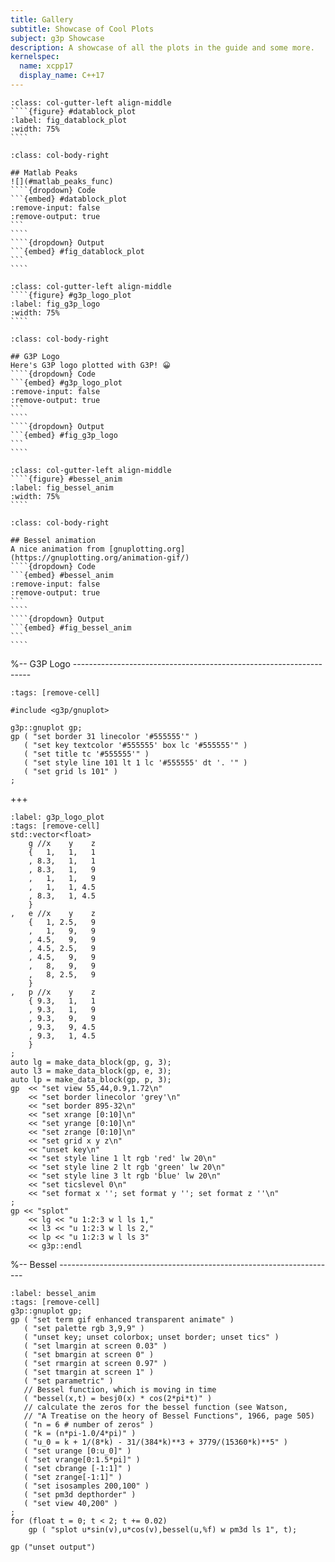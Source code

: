 ```yaml
---
title: Gallery
subtitle: Showcase of Cool Plots
subject: g3p Showcase
description: A showcase of all the plots in the guide and some more.
kernelspec:
  name: xcpp17
  display_name: C++17
---
```


`````{div}
:class: col-gutter-left align-middle
````{figure} #datablock_plot
:label: fig_datablock_plot
:width: 75%
````
`````
`````{div}
:class: col-body-right

## Matlab Peaks
![](#matlab_peaks_func)
````{dropdown} Code
```{embed} #datablock_plot
:remove-input: false
:remove-output: true
```
````
````{dropdown} Output
```{embed} #fig_datablock_plot
```
````
`````

`````{div}
:class: col-gutter-left align-middle
````{figure} #g3p_logo_plot
:label: fig_g3p_logo
:width: 75%
````
`````
`````{div}
:class: col-body-right

## G3P Logo
Here's G3P logo plotted with G3P! 😀
````{dropdown} Code
```{embed} #g3p_logo_plot
:remove-input: false
:remove-output: true
```
````
````{dropdown} Output
```{embed} #fig_g3p_logo
```
````
`````

`````{div}
:class: col-gutter-left align-middle
````{figure} #bessel_anim
:label: fig_bessel_anim
:width: 75%
````
`````
`````{div}
:class: col-body-right

## Bessel animation
A nice animation from [gnuplotting.org](https://gnuplotting.org/animation-gif/)
````{dropdown} Code
```{embed} #bessel_anim
:remove-input: false
:remove-output: true
```
````
````{dropdown} Output
```{embed} #fig_bessel_anim
```
````
`````

%-- G3P Logo -------------------------------------------------------------------

```{code-cell} cpp
:tags: [remove-cell]

#include <g3p/gnuplot>

g3p::gnuplot gp;
gp ( "set border 31 linecolor '#555555'" )
   ( "set key textcolor '#555555' box lc '#555555'" )
   ( "set title tc '#555555'" )
   ( "set style line 101 lt 1 lc '#555555' dt '. '" )
   ( "set grid ls 101" )
;
```
+++
```{code-cell} cpp
:label: g3p_logo_plot
:tags: [remove-cell]
std::vector<float>
    g //x    y    z
    {   1,   1,   1
    , 8.3,   1,   1
    , 8.3,   1,   9
    ,   1,   1,   9
    ,   1,   1, 4.5
    , 8.3,   1, 4.5
    }
,   e //x    y    z
    {   1, 2.5,   9
    ,   1,   9,   9
    , 4.5,   9,   9
    , 4.5, 2.5,   9
    , 4.5,   9,   9
    ,   8,   9,   9
    ,   8, 2.5,   9
    }
,   p //x    y    z
    { 9.3,   1,   1
    , 9.3,   1,   9
    , 9.3,   9,   9
    , 9.3,   9, 4.5
    , 9.3,   1, 4.5
    }
;
auto lg = make_data_block(gp, g, 3);
auto l3 = make_data_block(gp, e, 3);
auto lp = make_data_block(gp, p, 3);
gp  << "set view 55,44,0.9,1.72\n"
    << "set border linecolor 'grey'\n"
    << "set border 895-32\n"
    << "set xrange [0:10]\n"
    << "set yrange [0:10]\n"
    << "set zrange [0:10]\n"
    << "set grid x y z\n"
    << "unset key\n"
    << "set style line 1 lt rgb 'red' lw 20\n"
    << "set style line 2 lt rgb 'green' lw 20\n"
    << "set style line 3 lt rgb 'blue' lw 20\n"
    << "set ticslevel 0\n"
    << "set format x ''; set format y ''; set format z ''\n"
;
gp << "splot"
    << lg << "u 1:2:3 w l ls 1,"
    << l3 << "u 1:2:3 w l ls 2,"
    << lp << "u 1:2:3 w l ls 3" 
    << g3p::endl
```
%-- Bessel ---------------------------------------------------------------------

```{code-cell} cpp
:label: bessel_anim
:tags: [remove-cell]
g3p::gnuplot gp;
gp ( "set term gif enhanced transparent animate" )
   ( "set palette rgb 3,9,9" )
   ( "unset key; unset colorbox; unset border; unset tics" )
   ( "set lmargin at screen 0.03" )
   ( "set bmargin at screen 0" )
   ( "set rmargin at screen 0.97" )
   ( "set tmargin at screen 1" )
   ( "set parametric" )
   // Bessel function, which is moving in time
   ( "bessel(x,t) = besj0(x) * cos(2*pi*t)" )
   // calculate the zeros for the bessel function (see Watson,
   // "A Treatise on the heory of Bessel Functions", 1966, page 505)
   ( "n = 6 # number of zeros" )
   ( "k = (n*pi-1.0/4*pi)" )
   ( "u_0 = k + 1/(8*k) - 31/(384*k)**3 + 3779/(15360*k)**5" )
   ( "set urange [0:u_0]" )
   ( "set vrange[0:1.5*pi]" )
   ( "set cbrange [-1:1]" )
   ( "set zrange[-1:1]" )
   ( "set isosamples 200,100" )
   ( "set pm3d depthorder" )
   ( "set view 40,200" )
;
for (float t = 0; t < 2; t += 0.02)
    gp ( "splot u*sin(v),u*cos(v),bessel(u,%f) w pm3d ls 1", t);

gp ("unset output")
```